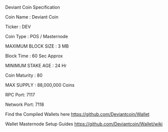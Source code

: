 Deviant Coin Specification

Coin Name : Deviant Coin

Ticker : DEV

Coin Type :  POS / Masternode

MAXIMUM BLOCK SIZE : 3 MB

Block Time : 60 Sec Approx

MINIMUM STAKE AGE : 24 Hr

Coin Maturity : 80

MAX SUPPLY : 88,000,000 Coins

RPC Port: 7117

Network Port: 7118

Find the Compiled Wallets here https://github.com/Deviantcoin/Wallet

Wallet Masternode Setup Guides https://github.com/Deviantcoin/Wallet/wiki
